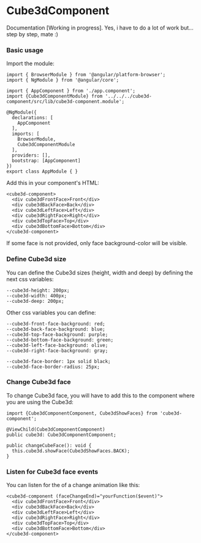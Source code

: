 # Cube3dComponent

Documentation [Working in progress]. Yes, i have to do a lot of work but... step by step, mate :)

### Basic usage
Import the module:
```
import { BrowserModule } from '@angular/platform-browser';
import { NgModule } from '@angular/core';

import { AppComponent } from './app.component';
import {Cube3dComponentModule} from '../../../cube3d-component/src/lib/cube3d-component.module';

@NgModule({
  declarations: [
    AppComponent
  ],
  imports: [
    BrowserModule,
    Cube3dComponentModule
  ],
  providers: [],
  bootstrap: [AppComponent]
})
export class AppModule { }
```

Add this in your component's HTML:
```
<cube3d-component>
  <div cube3dFrontFace>Front</div>
  <div cube3dBackFace>Back</div>
  <div cube3dLeftFace>Left</div>
  <div cube3dRightFace>Right</div>
  <div cube3dTopFace>Top</div>
  <div cube3dBottomFace>Bottom</div>
</cube3d-component>
```

If some face is not provided, only face background-color will be visible.

### Define Cube3d size

You can define the Cube3d sizes (height, width and deep) by defining the next css variables:
```
--cube3d-height: 200px;
--cube3d-width: 400px;
--cube3d-deep: 200px;
```

Other css variables you can define:
```
--cube3d-front-face-background: red;
--cube3d-back-face-background: blue;
--cube3d-top-face-background: purple;
--cube3d-bottom-face-background: green;
--cube3d-left-face-background: olive;
--cube3d-right-face-background: gray;

--cube3d-face-border: 1px solid black;
--cube3d-face-border-radius: 25px;
```

### Change Cube3d face

To change Cube3d face, you will have to add this to the component where you are using the Cube3d:
```
import {Cube3dComponentComponent, Cube3dShowFaces} from 'cube3d-component';

@ViewChild(Cube3dComponentComponent)
public cube3d: Cube3dComponentComponent;

public changeCubeFace(): void {
  this.cube3d.showFace(Cube3dShowFaces.BACK);
}
```

### Listen for Cube3d face events

You can listen for the of a change animation like this:
```
<cube3d-component (faceChangeEnd)="yourFunction($event)">
  <div cube3dFrontFace>Front</div>
  <div cube3dBackFace>Back</div>
  <div cube3dLeftFace>Left</div>
  <div cube3dRightFace>Right</div>
  <div cube3dTopFace>Top</div>
  <div cube3dBottomFace>Bottom</div>
</cube3d-component>
```

